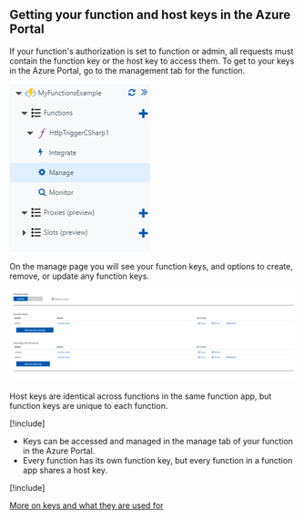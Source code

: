 ## Getting your function and host keys in the Azure Portal

If your function's authorization is set to function or admin, all requests must contain the function key or the host key to access them. To get to your keys in the Azure Portal, go to the management tab for the function.

![](ManageTab.PNG)

On the manage page you will see your function keys, and options to create, remove, or update any function keys.

![](ManagePage.PNG)

Host keys are identical across functions in the same function app, but function keys are unique to each function.

[!include[](../includes/takeaways-heading.md)]

- Keys can be accessed and managed in the manage tab of your function in the Azure Portal.
- Every function has its own function key, but every function in a function app shares a host key.

[!include[](../includes/read-more-heading.md)]

[More on keys and what they are used for](https://docs.microsoft.com/en-us/azure/azure-functions/functions-bindings-http-webhook#keys)